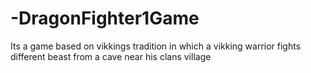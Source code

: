 # -DragonFighter1Game
Its a game based on vikkings tradition in which a vikking warrior fights different beast from a cave near his clans village
